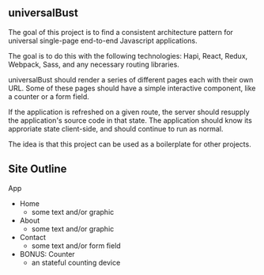 ## universalBust

The goal of this project is to find a consistent architecture pattern for universal single-page end-to-end Javascript applications.

The goal is to do this with the following technologies: Hapi, React, Redux, Webpack, Sass, and any necessary routing libraries.

universalBust should render a series of different pages each with their own URL. Some of these pages should have a simple interactive component, like a counter or a form field.

If the application is refreshed on a given route, the server should resupply the application's source code in that state. The application should know its approriate state client-side, and should continue to run as normal.

The idea is that this project can be used as a boilerplate for other projects.

## Site Outline

App
  - Home
    - some text and/or graphic
  - About
    - some text and/or graphic
  - Contact
    - some text and/or form field
  - BONUS: Counter
    - an stateful counting device